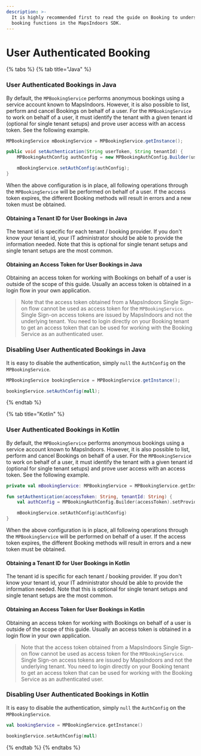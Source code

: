 ```yaml
---
description: >-
  It is highly recommended first to read the guide on Booking to understand how
  booking functions in the MapsIndoors SDK.
---
```


# User Authenticated Booking

{% tabs %}
{% tab title="Java" %}

### User Authenticated Bookings in Java[​](https://docs.mapsindoors.com/user-authenticated-booking#user-authenticated-bookings-in-java) <a href="#user-authenticated-bookings-in-java" id="user-authenticated-bookings-in-java"></a>

By default, the `MPBookingService` performs anonymous bookings using a service account known to MapsIndoors. However, it is also possible to list, perform and cancel Bookings on behalf of a user. For the `MPBookingService` to work on behalf of a user, it must identify the tenant with a given tenant id (optional for single tenant setups) and prove user access with an access token. See the following example.

```java
MPBookingService mBookingService = MPBookingService.getInstance();

public void setAuthentication(String userToken, String tenantId) {
    MPBookingAuthConfig authConfig = new MPBookingAuthConfig.Builder(userToken).setProviderTenantId(tenantId).build();

    mBookingService.setAuthConfig(authConfig);
}
```

When the above configuration is in place, all following operations through the `MPBookingService` will be performed on behalf of a user. If the access token expires, the different Booking methods will result in errors and a new token must be obtained.

#### Obtaining a Tenant ID for User Bookings in Java[​](https://docs.mapsindoors.com/user-authenticated-booking#obtaining-a-tenant-id-for-user-bookings-in-java) <a href="#obtaining-a-tenant-id-for-user-bookings-in-java" id="obtaining-a-tenant-id-for-user-bookings-in-java"></a>

The tenant id is specific for each tenant / booking provider. If you don't know your tenant id, your IT administrator should be able to provide the information needed. Note that this is optional for single tenant setups and single tenant setups are the most common.

#### Obtaining an Access Token for User Bookings in Java[​](https://docs.mapsindoors.com/user-authenticated-booking#obtaining-an-access-token-for-user-bookings-in-java) <a href="#obtaining-an-access-token-for-user-bookings-in-java" id="obtaining-an-access-token-for-user-bookings-in-java"></a>

Obtaining an access token for working with Bookings on behalf of a user is outside of the scope of this guide. Usually an access token is obtained in a login flow in your own application.

> Note that the access token obtained from a MapsIndoors Single Sign-on flow cannot be used as access token for the `MPBookingService`. Single Sign-on access tokens are issued by MapsIndoors and not the underlying tenant. You need to login directly on your Booking tenant to get an access token that can be used for working with the Booking Service as an authenticated user.

### Disabling User Authenticated Bookings in Java[​](https://docs.mapsindoors.com/user-authenticated-booking#disabling-user-authenticated-bookings-in-java) <a href="#disabling-user-authenticated-bookings-in-java" id="disabling-user-authenticated-bookings-in-java"></a>

It is easy to disable the authentication, simply `null` the `AuthConfig` on the `MPBookingService`.

```java
MPBookingService bookingService = MPBookingService.getInstance();

bookingService.setAuthConfig(null);
```

{% endtab %}

{% tab title="Kotlin" %}

### User Authenticated Bookings in Kotlin[​](https://docs.mapsindoors.com/user-authenticated-booking#user-authenticated-bookings-in-kotlin) <a href="#user-authenticated-bookings-in-kotlin" id="user-authenticated-bookings-in-kotlin"></a>

By default, the `MPBookingService` performs anonymous bookings using a service account known to MapsIndoors. However, it is also possible to list, perform and cancel Bookings on behalf of a user. For the `MPBookingService` to work on behalf of a user, it must identify the tenant with a given tenant id (optional for single tenant setups) and prove user access with an access token. See the following example.

```kotlin
private val mBookingService: MPBookingService = MPBookingService.getInstance()

fun setAuthentication(accessToken: String, tenantId: String) {
    val authConfig = MPBookingAuthConfig.Builder(accessToken).setProviderTenantId(tenantId).build()

    mBookingService.setAuthConfig(authConfig)
}
```

When the above configuration is in place, all following operations through the `MPBookingService` will be performed on behalf of a user. If the access token expires, the different Booking methods will result in errors and a new token must be obtained.

#### Obtaining a Tenant ID for User Bookings in Kotlin[​](https://docs.mapsindoors.com/user-authenticated-booking#obtaining-a-tenant-id-for-user-bookings-in-kotlin) <a href="#obtaining-a-tenant-id-for-user-bookings-in-kotlin" id="obtaining-a-tenant-id-for-user-bookings-in-kotlin"></a>

The tenant id is specific for each tenant / booking provider. If you don't know your tenant id, your IT administrator should be able to provide the information needed. Note that this is optional for single tenant setups and single tenant setups are the most common.

#### Obtaining an Access Token for User Bookings in Kotlin[​](https://docs.mapsindoors.com/user-authenticated-booking#obtaining-an-access-token-for-user-bookings-in-kotlin) <a href="#obtaining-an-access-token-for-user-bookings-in-kotlin" id="obtaining-an-access-token-for-user-bookings-in-kotlin"></a>

Obtaining an access token for working with Bookings on behalf of a user is outside of the scope of this guide. Usually an access token is obtained in a login flow in your own application.

> Note that the access token obtained from a MapsIndoors Single Sign-on flow cannot be used as access token for the `MPBookingService`. Single Sign-on access tokens are issued by MapsIndoors and not the underlying tenant. You need to login directly on your Booking tenant to get an access token that can be used for working with the Booking Service as an authenticated user.

### Disabling User Authenticated Bookings in Kotlin[​](https://docs.mapsindoors.com/user-authenticated-booking#disabling-user-authenticated-bookings-in-kotlin) <a href="#disabling-user-authenticated-bookings-in-kotlin" id="disabling-user-authenticated-bookings-in-kotlin"></a>

It is easy to disable the authentication, simply `null` the `AuthConfig` on the `MPBookingService`.

```kotlin
val bookingService = MPBookingService.getInstance()

bookingService.setAuthConfig(null)
```

{% endtab %}
{% endtabs %}
